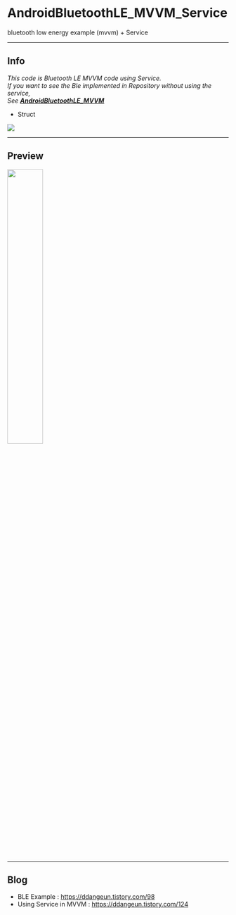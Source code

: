 # AndroidBluetoothLE_MVVM_Service

bluetooth low energy example (mvvm) + Service

---

## Info

*This code is Bluetooth LE MVVM code using Service.  
If you want to see the Ble implemented in Repository without using the service,  
See [**AndroidBluetoothLE_MVVM**](https://github.com/DDANGEUN/AndroidBluetoothLE_MVVM)*


- Struct


<img src = "https://github.com/DDANGEUN/AndroidBLE_MVVM/blob/master/struct.png">


---


## Preview

<img src = "https://github.com/DDANGEUN/AndroidBLE_MVVM/blob/master/ble.gif" width="40%">

---

## Blog
- BLE Example : https://ddangeun.tistory.com/98
- Using Service in MVVM : https://ddangeun.tistory.com/124
